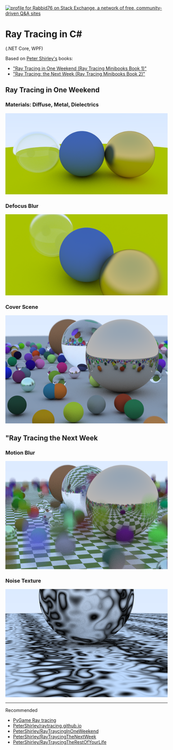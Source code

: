 <a href="https://stackexchange.com/users/7322082/rabbid76"><img src="https://stackexchange.com/users/flair/7322082.png" width="208" height="58" alt="profile for Rabbid76 on Stack Exchange, a network of free, community-driven Q&amp;A sites" title="profile for Rabbid76 on Stack Exchange, a network of free, community-driven Q&amp;A sites" /></a>

# Ray Tracing in C#
(.NET Core, WPF)

Based on [Peter Shirley's](https://research.nvidia.com/person/peter-shirley) books: 
- ["Ray Tracing in One Weekend (Ray Tracing Minibooks Book 1)"](https://www.goodreads.com/book/show/28794030-ray-tracing-in-one-weekend)
- ["Ray Tracing: the Next Week (Ray Tracing Minibooks Book 2)"](https://www.amazon.com/Ray-Tracing-Weekend-Minibooks-Book-ebook/dp/B01B5AODD8)


## Ray Tracing in One Weekend

### Materials: Diffuse, Metal, Dielectrics

![materials](documentation/image/rt_1_in_one_week/3_materials.png)

### Defocus Blur

![defocus blur](documentation/image/rt_1_in_one_week/defocus_blur.png)

### Cover Scene

![cover scene](documentation/image/rt_1_in_one_week/cover_scene.png)


## "Ray Tracing the Next Week

### Motion Blur

![cover scene](documentation/image/rt_2_the_next_week/cover_scene_1_motion.png)

### Noise Texture

![cover scene](documentation/image/rt_2_the_next_week/noise_texture_marble.png)

---

Recommended

- [PyGame Ray tracing](https://github.com/Rabbid76/PyGameRayTracing)
- [PeterShirley/raytracing.github.io](https://github.com/RayTracing/raytracing.github.io)
- [PeterShirley/RayTraycingInOneWeekend](https://github.com/RayTracing/InOneWeekend)
- [PeterShirley/RayTraycingTheNextWeek](https://github.com/RayTracing/TheNextWeek)
- [PeterShirley/RayTraycingTheRestOfYourLife](https://github.com/RayTracing/TheRestOfYourLife)